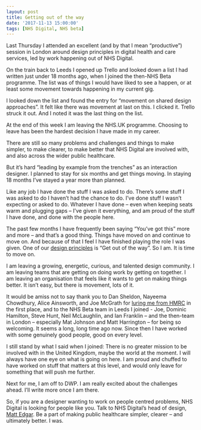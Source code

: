 ```yaml
---
layout: post
title: Getting out of the way
date: '2017-11-13 15:00:00'
tags: [NHS Digital, NHS beta]
---
```

Last Thursday I attended an excellent (and by that I mean “productive”) session in London around design principles in digital health and care services, led by work happening out of NHS Digital.

On the train back to Leeds I opened up Trello and looked down a list I had written just under 18 months ago, when I joined the then-NHS Beta programme. The list was of things I would have liked to see a happen, or at least some movement towards happening in my current gig.

I looked down the list and found the entry for “movement on shared design approaches”. It felt like there was movement at last on this. I clicked it. Trello struck it out. And I noted it was the last thing on the list.

At the end of this week I am leaving the NHS.UK programme. Choosing to leave has been the hardest decision I have made in my career.

There are still so many problems and challenges and things to make simpler, to make clearer, to make better that NHS Digital are involved with, and also across the wider public healthcare.

But it’s hard “leading by example from the trenches” as an interaction designer. I planned to stay for six months and get things moving. In staying 18 months I’ve stayed a year more than planned.

Like any job I have done the stuff I was asked to do. There’s some stuff I was asked to do I haven’t had the chance to do. I’ve done stuff I wasn’t expecting or asked to do. Whatever I have done – even when keeping seats warm and plugging gaps – I’ve given it everything, and am proud of the stuff I have done, and done with the people here.

The past few months I have frequently been saying “You’ve got this” more and more – and that’s a good thing. Things have moved on and continue to move on. And because of that I feel I have finished playing the role I was given. One of our [design principles](http://transformation.blog.nhs.uk/establishing-design-principles-for-nhs-uk) is “Get out of the way”. So I am. It is time to move on.

I am leaving a growing, energetic, curious, and talented design community. I am leaving teams that are getting on doing work by getting on together. I am leaving an organisation that feels like it wants to get on making things better. It isn’t easy, but there is movement, lots of it.

It would be amiss not to say thank you to Dan Sheldon, Nayeema Chowdhury, Alice Ainsworth, and Joe McGrath for [luring me from HMRC](/HMRC-ya/) in the first place, and to the NHS Beta team in Leeds I joined - Joe, Dominic Hamilton, Steve Hunt, Neil McLaughlin, and Ian Franklin – and the then-team in London – especially Mat Johnson and Matt Harrington – for being so welcoming. It seems a long, long time ago now. Since then I have worked with some genuinely good people, good on every level.

I still stand by what I said when I joined: There is no greater mission to be involved with in the United Kingdom, maybe the world at the moment.  I will always have one eye on what is going on here. I am proud and chuffed to have worked on stuff that matters at this level, and would only leave for something that will push me further.

Next for me, I am off to DWP. I am really excited about the challenges ahead. I’ll write more once I am there.

So, if you are a designer wanting to work on people centred problems, NHS Digital is looking for people like you. Talk to NHS Digital’s head of design, [Matt Edgar](https://twitter.com/mattedgar). Be a part of making public healthcare simpler, clearer – and ultimately better. I was.
